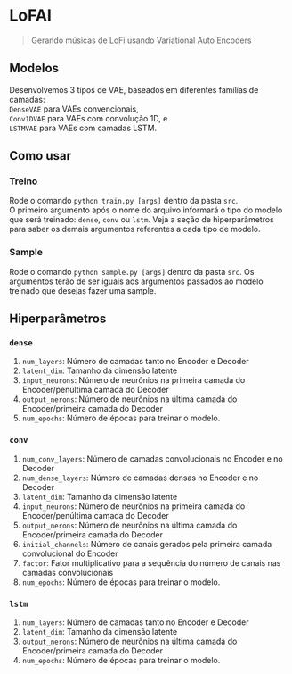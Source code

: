 # LoFAI
> Gerando músicas de LoFi usando Variational Auto Encoders

## Modelos
Desenvolvemos 3 tipos de VAE, baseados em diferentes famílias de camadas:  
`DenseVAE` para VAEs convencionais,  
`Conv1DVAE` para VAEs com convolução 1D, e  
`LSTMVAE` para VAEs com camadas LSTM.

## Como usar
### Treino
Rode o comando `python train.py [args]` dentro da pasta `src`.  
O primeiro argumento após o nome do arquivo informará o tipo do modelo que será treinado: `dense`, `conv` ou `lstm`. Veja a seção de hiperparâmetros para saber os demais argumentos referentes a cada tipo de modelo.

### Sample
Rode o comando `python sample.py [args]` dentro da pasta `src`. Os argumentos terão de ser iguais aos argumentos passados ao modelo treinado que desejas fazer uma sample.

## Hiperparâmetros
### `dense`
1. `num_layers`: Número de camadas tanto no Encoder e Decoder
2. `latent_dim`: Tamanho da dimensão latente
3. `input_neurons`: Número de neurônios na primeira camada do Encoder/penúltima camada do Decoder 
4. `output_nerons`: Número de neurônios na última camada do Encoder/primeira camada do Decoder  
5. `num_epochs`: Número de épocas para treinar o modelo.

### `conv`
1. `num_conv_layers`: Número de camadas convolucionais no Encoder e no Decoder
2. `num_dense_layers`: Número de camadas densas no Encoder e no Decoder
3. `latent_dim`: Tamanho da dimensão latente
4. `input_neurons`: Número de neurônios na primeira camada do Encoder/penúltima camada do Decoder 
5. `output_nerons`: Número de neurônios na última camada do Encoder/primeira camada do Decoder  
6. `initial_channels`: Número de canais gerados pela primeira camada convolucional do Encoder
7. `factor`: Fator multiplicativo para a sequência do número de canais nas camadas convolucionais
8. `num_epochs`: Número de épocas para treinar o modelo.

### `lstm`
1. `num_layers`: Número de camadas tanto no Encoder e Decoder
2. `latent_dim`: Tamanho da dimensão latente
3. `output_nerons`: Número de neurônios na última camada do Encoder/primeira camada do Decoder  
4. `num_epochs`: Número de épocas para treinar o modelo.